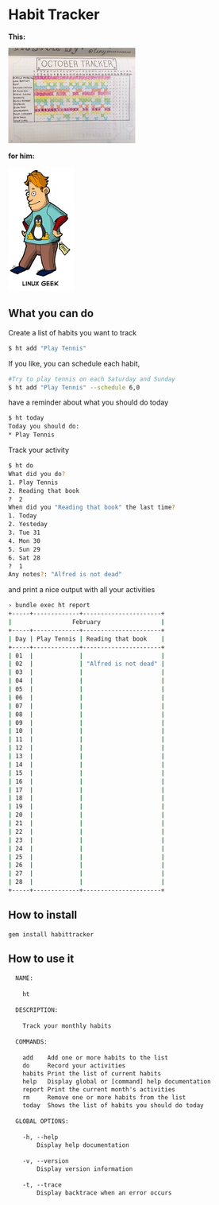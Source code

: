 Habit Tracker
============

**This:**

![](docs/paper_tracking.jpg)

**for him:**

![](docs/linux_geek.jpg)

## What you can do
Create a list of habits you want to track
```bash
$ ht add "Play Tennis"
```
If you like, you can schedule each habit,

```bash
#Try to play tennis on each Saturday and Sunday
$ ht add "Play Tennis" --schedule 6,0
```

have a reminder about what you should do today

```bash
$ ht today
Today you should do:
* Play Tennis
```

Track your activity
```bash
$ ht do
What did you do?
1. Play Tennis
2. Reading that book
?  2
When did you "Reading that book" the last time?
1. Today
2. Yesteday
3. Tue 31
4. Mon 30
5. Sun 29
6. Sat 28
?  1
Any notes?: "Alfred is not dead"
```

and print a nice output with all your activities

```bash
› bundle exec ht report
+-----+-------------+----------------------+
|                 February                 |
+-----+-------------+----------------------+
| Day | Play Tennis | Reading that book    |
+-----+-------------+----------------------+
| 01  |             |                      |
| 02  |             | "Alfred is not dead" |
| 03  |             |                      |
| 04  |             |                      |
| 05  |             |                      |
| 06  |             |                      |
| 07  |             |                      |
| 08  |             |                      |
| 09  |             |                      |
| 10  |             |                      |
| 11  |             |                      |
| 12  |             |                      |
| 13  |             |                      |
| 14  |             |                      |
| 15  |             |                      |
| 16  |             |                      |
| 17  |             |                      |
| 18  |             |                      |
| 19  |             |                      |
| 20  |             |                      |
| 21  |             |                      |
| 22  |             |                      |
| 23  |             |                      |
| 24  |             |                      |
| 25  |             |                      |
| 26  |             |                      |
| 27  |             |                      |
| 28  |             |                      |
+-----+-------------+----------------------+
```



## How to install
    gem install habittracker

## How to use it


```
  NAME:

    ht

  DESCRIPTION:

    Track your monthly habits

  COMMANDS:

    add    Add one or more habits to the list
    do     Record your activities
    habits Print the list of current habits
    help   Display global or [command] help documentation
    report Print the current month's activities
    rm     Remove one or more habits from the list
    today  Shows the list of habits you should do today

  GLOBAL OPTIONS:

    -h, --help
        Display help documentation

    -v, --version
        Display version information

    -t, --trace
        Display backtrace when an error occurs
```



